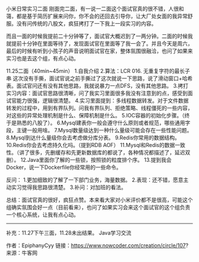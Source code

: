 小米日常实习二面
刚面完二面，有一说一二面这个面试官真的很不错，人很和蔼，都是基于简历扩展来问你，你不会的还回去引导你，让大厂处女面的我异常舒服。没有问传统的八股文，疯狂拷打了一下我上一段实习的内容。

而且一面的时候我提前二十分钟等了，面试官大概迟到了一两分钟。二面的时候我就提前十分钟在里面等待了，发现面试官在里面等了我一会了。并且今天是周六，最后的时候有听到小孩子的声音说明面试官在家，整体氛围很融洽，也问了如果来实习也是去这个组，有点心动。

11.25二面（40min~45min）
1.自我介绍
2.算法：LCR 016. 无重复字符的最长子串
这次没有手撕，面试官说之前手撕过了这次就说一下思路，说了滑动窗口+哈希表。面试官问还有没有其他思路，我就说暴力一点DFS，没有其他思路。
3.拷打实习内容：面试官思路很清晰，问了我实习里面很多我没有注意到的点，感受到面试官能力很强，逻辑很清楚。
4.实习里面提到：多线程数据转发。对于文件数据转发的过程中，用到有界队列。问我有界队列、拒绝策略、线程僵死的一些内容，对这些的异常处理机制是什么、保障机制是什么。
5.IOC容器的初始化步骤。（终于是熟悉的八股了）。
6.Mysql建表你一般会遵守什么原则或者规范，哪些通用字段，主键一般用啥。
7.Mysql数量级达到一种什么量级可能会存在一些性能问题。
8.Mysql到达什么量级你会去考虑做分库分表。
9.Redis你常用的数据结构。
10.Redis你会去考虑持久化吗。（提到RDB AOF）
11.Mysql和Redis的数据一致性。（讲了很多，先删缓存和先更新数据库的都说了，各种情况都描述了，延迟双删）。
12.Java里面你了解的一些锁，按照锁的粒度排个序。
13.提到我会Docker，说一下Dockerfile你经常用的一些命令。

反问：
1.更加细致的了解了一下部门业务，海量数据。
2.表现：还不错，愿意主动实习觉得我思路很清楚。
3.补问：对加班的看法。

总结：面试官真的很好，疯狂点赞。本来看大家对小米评价都不是很高，可能这个组确实氛围会好一点（目前看来），也问了如果实习会来这个面试官的这个组负责一个核心系统，让我有点心动。

------------------------
补充：11.27下午三面，11.28未出结果。
Java学习交流

作者：EpiphanyCyy
链接：https://www.nowcoder.com/creation/circle/107?
来源：牛客网